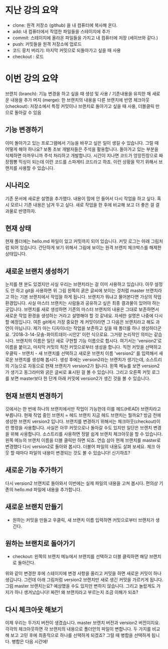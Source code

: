 # 지난 강의 요약
- clone: 원격 저장소 (github) 을 내 컴퓨터에 복사해 온다.
- add: 내 컴퓨터에서 작업한 파일들을 스테이지에 추가
- commit: 스테이지에 올라온 파일들을 가지고 내 컴퓨터에 저장 (세이브와 같다.)
- push: 커밋들을 원격 저장소에 업로드
- 코드 뭉치 버리기: 마지막 커밋으로 되돌아가고 싶을 때 사용
- checkout : 로드
# 이번 강의 요약
브랜치 (branch): 기능 변경을 하고 싶을 때 생성 및 사용 / 기존내용을 유지한 채 새로운 내용을 추가
머지 (merge): 한 브랜치의 내용을 다른 브랜치에 반영
체크아웃 (checkout): 저장소에서 특정 커밋이나 브랜치로 돌아가고 싶을 때 사용, 더블클릭 만으로 돌아갈 수 있음
## 기능 변경하기
이미 돌아가고 있는 프로그램에서 기능을 바꾸고 싶은 일이 생길 수 있습니다. 그럴 때 어떻게 해야 하나요? 보통 초보 개발자들은 주석을 활용합니다. 돌아가고 있는 부분을 삭제하면 아까우니까 주석 처리하고 개발합니다. 시간이 지나면 코드가 엉망진창으로 짜장짬뽕 믹싱이 되는데 이런 코드를 스파게티 코드라고 하죠. 이런 상황을 막기 위해서 브랜치를 사용할 수 있습니다.
## 시나리오
기존 문서에 새로운 설명을 추가했다.
내용이 맘에 안 들어서 다시 작업을 하고 싶다.
혹시 모르니 기존 내용은 남겨 두고 싶다.
새로 작업을 한 후에 비교해 보고 더 좋은 걸 결과물로 반영하자.
## 현재 상태
현재 폴더에는 hello.md 파일이 있고 커밋까지 되어 있습니다. 커밋 로그는 아래 그림처럼 되어 있습니다. 간단하게 보기 위해서 그림에 보이는 원격 브랜치 체크박스를 해제한 상태입니다.



## 새로운 브랜치 생성하기
눈치를 챈 분도 있겠지만 사실 우리는 브랜치라는 걸 이미 사용하고 있습니다. 아무 설정도 안 하고 git을 사용하면 위 그림 왼쪽의 굵은 글씨에 보이는 것처럼 master 브랜치라고 하는 기본 브랜치에서 작업을 하게 됩니다. 브랜치가 뭐냐고 물어본다면 가상의 작업 환경입니다. 사실 마스터 브랜치는 사람들과 공유하고 싶은 최종 결과물이 있어야 하는 곳입니다. 브랜치를 새로 생성하면 기존의 마스터 브랜치의 내용은 그대로 보존하면서 새로운 작업 환경을 생성하는 거라고 설명해야 할 것 같네요. 자세한 설명은 나중에 다시 할 예정입니다. 여튼 git에서 가장 중요한 게 커밋이라면 그 다음은 브랜치라고 해도 과언이 아닙니다. 제가 아는 디자이너는 작업을 보존하고 싶을 때 폴더를 하나 생성하더군요. '2018-3-14-모솔-화이트데이-시안2' 이런 식으로요. 그거랑 논리적인 의미는 같습니다. 브랜치의 이름은 일단 새로 구현할 기능 이름으로 합시다. 여기서는 'version2'로 이름을 붙이고, 마지막 커밋의 직전 커밋으로부터 생성을 합니다. 직전 커밋을 선택하고 우클릭 - 브랜치 - 새 브랜치를 선택하고 새로운 브랜치 이름 'version2' 를 입력해서 새로운 브랜치를 생성해 봅시다. 생성 후에는 version2라는 브랜치가 생기는데, 소스트리의 기능으로 자동으로 현재 브랜치가 version2가 됩니다. 왼쪽 메뉴를 보면 version2가 생기고 동그라미와 굵은 글씨로 표시된 걸 볼 수 있습니다. 그리고 오른쪽 커밋 로그를 보면 master보다 한 단계 아래 커밋에 version2가 생긴 것을 볼 수 있습니다.



## 현재 브랜치 변경하기
깃에서는 한 번에 하나의 브랜치에서만 작업이 가능한데 이를 헤드(HEAD) 브랜치라고 부릅니다.
현재 작업 중인 브랜치 = 헤드 브랜치
지금 헤드 브랜치는 뭘까요? 방금 전에 생성한 브랜치 version2 입니다. 브랜치를 변경하기 위해서는 체크아웃(checkout)이란 명령을 사용합니다. 사실은 아무 커밋으로나 돌아갈 수도 있지만 일단은 브랜치 변경을 위해 사용합니다. 소스트리를 사용하면 정말 쉽게 브랜치 체크아웃을 할 수 있습니다. 왼쪽 메뉴의 브랜치 이름을 더블 클릭만 하면 되죠. 연습 삼아 현재 브랜치를 master로 변경했다 다시 version2로 돌아와 봅시다. 더불어 파일의 내용도 살펴 보세요. 체크 아웃 할 때마다 파일의 내용이 변경되는 것도 볼 수 있습니다! 신기하죠?


## 새로운 기능 추가하기
다시 version2 브랜치로 돌아와서 이번에는 실제 파일의 내용을 고쳐 봅시다. 편의상 기존의 hello.md 파일에 내용을 추가합니다.

## 새로운 브랜치 만들기 

- 원하는 커밋을 만들고 우클릭, 새 브랜치 이름 입력하면 커밋으로부터 브랜치가 생긴다.

## 원하는 브랜치로 돌아가기

- checkout: 왼쪽의 브랜치 메뉴에서 브랜치를 선택하고 더블 클릭하면 해당 브랜치로 돌아간다.

위와 같이 변경한 후에 스테이지에 변경 사항을 올리고 커밋을 하면 새로운 커밋이 하나 생깁니다. 그런데 아래 그림처럼 version2 브랜치만 새로 생긴 커밋을 가르키게 됩니다. 그럼 master 브랜치는요? 예상했을 수도 있지만 변하지 않습니다. 그리고 놀랍게도 가지가 하나 생겨났습니다! 짜잔! 왜 브랜치라고 부르는지 조금 이해가 되죠?




## 다시 체크아웃 해보기
이제 우리는 두가지 버전이 생겼습니다. master 브랜치 버전과 version2 버전이지요. 각각의 체크아웃하면 각 브랜치의 내용으로 폴더안의 파일이 변합니다. 두 가지를 비교해 보고 고민 후에 최종적으로 하나를 선택하게 되겠죠? 그럴 때 병합을 선택하게 됩니다. 병합은 다음 시간에!